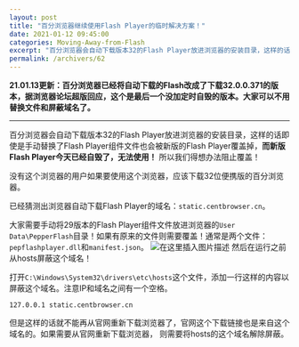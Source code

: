 ```yaml
---
layout: post
title: "百分浏览器继续使用Flash Player的临时解决方案！"
date: 2021-01-12 09:45:00
categories: Moving-Away-from-Flash
excerpt: "百分浏览器会自动下载版本32的Flash Player放进浏览器的安装目录，这样的话即使是手动替换了Flash Player组件文件也会被新版的Flash Player覆盖掉，而新版Flash Player今天已经自毁了，无法使用！ 所以我们得想办法阻止覆盖！"
permalink: /archivers/62
---
```


**21.01.13更新：百分浏览器已经将自动下载的Flash改成了下载32.0.0.371的版本，据浏览器论坛超版回应，这个是最后一个没加定时自毁的版本。大家可以不用替换文件和屏蔽域名了。**

---

百分浏览器会自动下载版本32的Flash Player放进浏览器的安装目录，这样的话即使是手动替换了Flash Player组件文件也会被新版的Flash Player覆盖掉，**而新版Flash Player今天已经自毁了，无法使用！** 所以我们得想办法阻止覆盖！

没有这个浏览器的用户如果要使用这个浏览器，应该下载32位便携版的百分浏览器。

已经猜测出浏览器自动下载Flash Player的域名：```static.centbrowser.cn```。

大家需要手动将29版本的Flash Player组件文件放进浏览器的```User Data\PepperFlash```目录！如果有原来的文件则需要覆盖！通常是两个文件：```pepflashplayer.dll```和```manifest.json```。
![在这里插入图片描述](https://img-blog.csdnimg.cn/20210112094602630.png#pic_center)
然后在运行之前从hosts屏蔽这个域名！

打开```C:\Windows\System32\drivers\etc\hosts```这个文件，添加一行这样的内容以屏蔽这个域名。注意IP和域名之间有一个空格。

```
127.0.0.1 static.centbrowser.cn
```

但是这样的话就不能再从官网重新下载浏览器了，官网这个下载链接也是来自这个域名的。如果需要从官网重新下载浏览器， 则需要将hosts的这个域名解除屏蔽。
